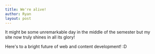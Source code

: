 ```yaml
---
title: We're alive!
author: Ryan
layout: post
---
```

It might be some unremarkable day in the middle of the semester but my site now truly shines in all its glory!

Here's to a bright future of web and content development! :D
